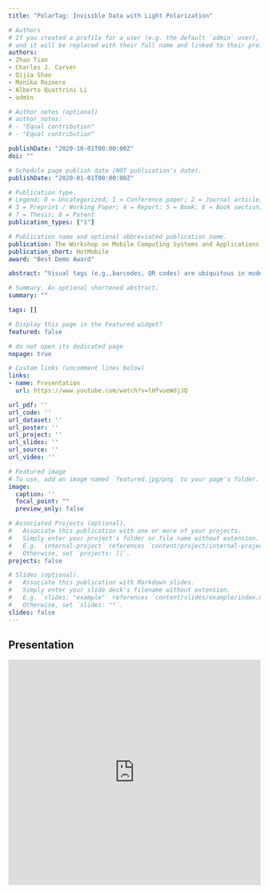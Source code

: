 ```yaml
---
title: "PolarTag: Invisible Data with Light Polarization"

# Authors
# If you created a profile for a user (e.g. the default `admin` user), write the username (folder name) here 
# and it will be replaced with their full name and linked to their profile.
authors:
- Zhao Tian
- Charles J. Carver
- Qijia Shao
- Monika Roznere
- Alberto Quattrini Li
- admin

# Author notes (optional)
# author_notes:
# - "Equal contribution"
# - "Equal contribution"

publishDate: "2020-10-01T00:00:00Z"
doi: ""

# Schedule page publish date (NOT publication's date).
publishDate: "2020-01-01T00:00:00Z"

# Publication type.
# Legend: 0 = Uncategorized; 1 = Conference paper; 2 = Journal article;
# 3 = Preprint / Working Paper; 4 = Report; 5 = Book; 6 = Book section;
# 7 = Thesis; 8 = Patent
publication_types: ["1"]

# Publication name and optional abbreviated publication name.
publication: The Workshop on Mobile Computing Systems and Applications (HotMobile), 2020.
publication_short: HotMobile
award: "Best Demo Award"

abstract: "Visual tags (e.g.,barcodes, QR codes) are ubiquitous in modern day life, though they rely on obtrusive geometric patterns to encode data, degrading the overall user experience. We propose a new paradigm of passive visual tags which utilizes light polarization to imperceptibly encode data using cheap, widely-available components. The tag and its data can be extracted from background scenery using off-the-shelf cameras with inexpensive LCD shutters attached atop camera lenses. We examine the feasibility of this design with real-world experiments. Initial results show zero bit errors at distances up to 3.0~m, an angular-detection range of 110'', and robustness to manifold ambient light and occlusion scenarios."

# Summary. An optional shortened abstract.
summary: ""

tags: []

# Display this page in the Featured widget?
featured: false

# do not open its dedicated page
nopage: true

# Custom links (uncomment lines below)
links:
- name: Presentation
  url: https://www.youtube.com/watch?v=lHfvueWdjJQ

url_pdf: ''
url_code: ''
url_dataset: ''
url_poster: ''
url_project: ''
url_slides: ''
url_source: ''
url_video: ''

# Featured image
# To use, add an image named `featured.jpg/png` to your page's folder. 
image:
  caption: ''
  focal_point: ""
  preview_only: false

# Associated Projects (optional).
#   Associate this publication with one or more of your projects.
#   Simply enter your project's folder or file name without extension.
#   E.g. `internal-project` references `content/project/internal-project/index.md`.
#   Otherwise, set `projects: []`.
projects: false

# Slides (optional).
#   Associate this publication with Markdown slides.
#   Simply enter your slide deck's filename without extension.
#   E.g. `slides: "example"` references `content/slides/example/index.md`.
#   Otherwise, set `slides: ""`.
slides: false
---
```


## Presentation
<iframe width="100%" height="450" src="https://www.youtube.com/embed/lHfvueWdjJQ" frameborder="0" allow="accelerometer; autoplay; encrypted-media; gyroscope; picture-in-picture" allowfullscreen></iframe>

